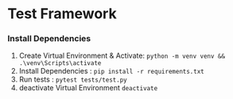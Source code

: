 # Test Framework

### Install Dependencies

1. Create Virtual Environment & Activate: `python -m venv venv && .\venv\Scripts\activate`
2. Install Dependencies : `pip install -r requirements.txt`
3. Run tests : `pytest tests/test.py`
4. deactivate Virtual Environment `deactivate`